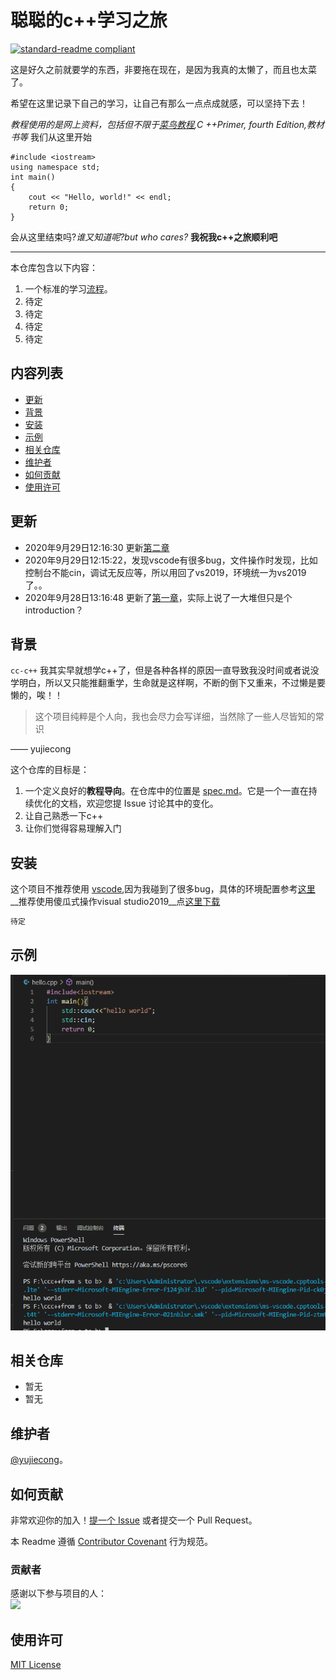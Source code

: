 # 聪聪的c++学习之旅

[![standard-readme compliant](https://img.shields.io/badge/readme%20style-standard-brightgreen.svg?style=flat-square)](https://github.com/yujiecong/cc-c51-learning)

这是好久之前就要学的东西，非要拖在现在，是因为我真的太懒了，而且也太菜了。

希望在这里记录下自己的学习，让自己有那么一点点成就感，可以坚持下去！  


_教程使用的是网上资料，包括但不限于[菜鸟教程](https://www.runoob.com/cplusplus/cpp-tutorial.html),C ++Primer, fourth Edition,教材书等_
我们从这里开始
```
#include <iostream>
using namespace std;
int main()
{
    cout << "Hello, world!" << endl;
    return 0;
}
```
会从这里结束吗?_谁又知道呢?but who cares?_
__我祝我c++之旅顺利吧__
***
本仓库包含以下内容：

1. 一个标准的学习[流程](spec.md)。
2. 待定
3. 待定
4. 待定
5. 待定

## 内容列表
- [更新](#更新)
- [背景](#背景)
- [安装](#安装)
- [示例](#示例)
- [相关仓库](#相关仓库)
- [维护者](#维护者)
- [如何贡献](#如何贡献)
- [使用许可](#使用许可)
## 更新
- 2020年9月29日12:16:30 更新[第二章](https://github.com/yujiecong/yjc-cpp-from-s-to-b/tree/master/contents/%E7%AC%AC%E4%BA%8C%E7%AB%A0%20C%2B%2B%E5%9F%BA%E7%A1%80)
- 2020年9月29日12:15:22，发现vscode有很多bug，文件操作时发现，比如控制台不能cin，调试无反应等，所以用回了vs2019，环境统一为vs2019了。。
- 2020年9月28日13:16:48 更新了[第一章](https://github.com/yujiecong/yjc-cpp-from-s-to-b/tree/master/contents/%E7%AC%AC%E4%B8%80%E7%AB%A0%20C%2B%2B%E4%B8%8E%E9%9D%A2%E5%90%91%E5%AF%B9%E8%B1%A1%E7%A8%8B%E5%BA%8F%E8%AE%BE%E8%AE%A1%E6%A6%82%E8%BF%B0)，实际上说了一大堆但只是个introduction？

## 背景

`cc-c++` 我其实早就想学c++了，但是各种各样的原因一直导致我没时间或者说没学明白，所以又只能推翻重学，生命就是这样啊，不断的倒下又重来，不过懒是要懒的，唉！！

> 这个项目纯粹是个人向，我也会尽力会写详细，当然除了一些人尽皆知的常识  

—— yujiecong

这个仓库的目标是：

1. 一个定义良好的**教程导向**。在仓库中的位置是 [spec.md](spec.md)。它是一个一直在持续优化的文档，欢迎您提 Issue 讨论其中的变化。
2. 让自己熟悉一下c++
3. 让你们觉得容易理解入门

## 安装

这个项目不推荐使用 [vscode](https://code.visualstudio.com/),因为我碰到了很多bug，具体的环境配置参考[这里](https://www.php.cn/tool/vscode/441244.html)
__推荐使用傻瓜式操作visual studio2019__点[这里下载](https://visualstudio.microsoft.com/zh-hans/downloads/)

```sh
待定
```


## 示例
![img](img/1.png)

## 相关仓库

- 暂无
- 暂无

## 维护者

[@yujiecong](https://github.com/yujiecong)。

## 如何贡献

非常欢迎你的加入！[提一个 Issue](https://github.com/yujiecong/yjc-cpp-learning/issues) 或者提交一个 Pull Request。


本 Readme 遵循 [Contributor Covenant](http://contributor-covenant.org/version/1/3/0/) 行为规范。

### 贡献者

感谢以下参与项目的人：  
<a href="graphs/contributors"><img src="https://avatars2.githubusercontent.com/u/44287052?s=60&amp;v=4" /></a>


## 使用许可
[MIT License](https://github.com/yujiecong/yjc-c--from-s-to-b/blob/master/LICENSE)
